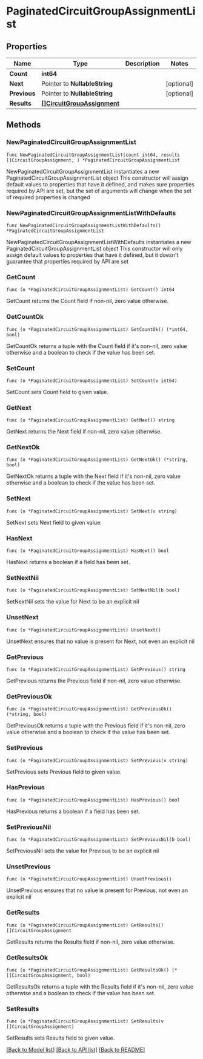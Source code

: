 # PaginatedCircuitGroupAssignmentList

## Properties

Name | Type | Description | Notes
------------ | ------------- | ------------- | -------------
**Count** | **int64** |  | 
**Next** | Pointer to **NullableString** |  | [optional] 
**Previous** | Pointer to **NullableString** |  | [optional] 
**Results** | [**[]CircuitGroupAssignment**](CircuitGroupAssignment.md) |  | 

## Methods

### NewPaginatedCircuitGroupAssignmentList

`func NewPaginatedCircuitGroupAssignmentList(count int64, results []CircuitGroupAssignment, ) *PaginatedCircuitGroupAssignmentList`

NewPaginatedCircuitGroupAssignmentList instantiates a new PaginatedCircuitGroupAssignmentList object
This constructor will assign default values to properties that have it defined,
and makes sure properties required by API are set, but the set of arguments
will change when the set of required properties is changed

### NewPaginatedCircuitGroupAssignmentListWithDefaults

`func NewPaginatedCircuitGroupAssignmentListWithDefaults() *PaginatedCircuitGroupAssignmentList`

NewPaginatedCircuitGroupAssignmentListWithDefaults instantiates a new PaginatedCircuitGroupAssignmentList object
This constructor will only assign default values to properties that have it defined,
but it doesn't guarantee that properties required by API are set

### GetCount

`func (o *PaginatedCircuitGroupAssignmentList) GetCount() int64`

GetCount returns the Count field if non-nil, zero value otherwise.

### GetCountOk

`func (o *PaginatedCircuitGroupAssignmentList) GetCountOk() (*int64, bool)`

GetCountOk returns a tuple with the Count field if it's non-nil, zero value otherwise
and a boolean to check if the value has been set.

### SetCount

`func (o *PaginatedCircuitGroupAssignmentList) SetCount(v int64)`

SetCount sets Count field to given value.


### GetNext

`func (o *PaginatedCircuitGroupAssignmentList) GetNext() string`

GetNext returns the Next field if non-nil, zero value otherwise.

### GetNextOk

`func (o *PaginatedCircuitGroupAssignmentList) GetNextOk() (*string, bool)`

GetNextOk returns a tuple with the Next field if it's non-nil, zero value otherwise
and a boolean to check if the value has been set.

### SetNext

`func (o *PaginatedCircuitGroupAssignmentList) SetNext(v string)`

SetNext sets Next field to given value.

### HasNext

`func (o *PaginatedCircuitGroupAssignmentList) HasNext() bool`

HasNext returns a boolean if a field has been set.

### SetNextNil

`func (o *PaginatedCircuitGroupAssignmentList) SetNextNil(b bool)`

 SetNextNil sets the value for Next to be an explicit nil

### UnsetNext
`func (o *PaginatedCircuitGroupAssignmentList) UnsetNext()`

UnsetNext ensures that no value is present for Next, not even an explicit nil
### GetPrevious

`func (o *PaginatedCircuitGroupAssignmentList) GetPrevious() string`

GetPrevious returns the Previous field if non-nil, zero value otherwise.

### GetPreviousOk

`func (o *PaginatedCircuitGroupAssignmentList) GetPreviousOk() (*string, bool)`

GetPreviousOk returns a tuple with the Previous field if it's non-nil, zero value otherwise
and a boolean to check if the value has been set.

### SetPrevious

`func (o *PaginatedCircuitGroupAssignmentList) SetPrevious(v string)`

SetPrevious sets Previous field to given value.

### HasPrevious

`func (o *PaginatedCircuitGroupAssignmentList) HasPrevious() bool`

HasPrevious returns a boolean if a field has been set.

### SetPreviousNil

`func (o *PaginatedCircuitGroupAssignmentList) SetPreviousNil(b bool)`

 SetPreviousNil sets the value for Previous to be an explicit nil

### UnsetPrevious
`func (o *PaginatedCircuitGroupAssignmentList) UnsetPrevious()`

UnsetPrevious ensures that no value is present for Previous, not even an explicit nil
### GetResults

`func (o *PaginatedCircuitGroupAssignmentList) GetResults() []CircuitGroupAssignment`

GetResults returns the Results field if non-nil, zero value otherwise.

### GetResultsOk

`func (o *PaginatedCircuitGroupAssignmentList) GetResultsOk() (*[]CircuitGroupAssignment, bool)`

GetResultsOk returns a tuple with the Results field if it's non-nil, zero value otherwise
and a boolean to check if the value has been set.

### SetResults

`func (o *PaginatedCircuitGroupAssignmentList) SetResults(v []CircuitGroupAssignment)`

SetResults sets Results field to given value.



[[Back to Model list]](../README.md#documentation-for-models) [[Back to API list]](../README.md#documentation-for-api-endpoints) [[Back to README]](../README.md)


